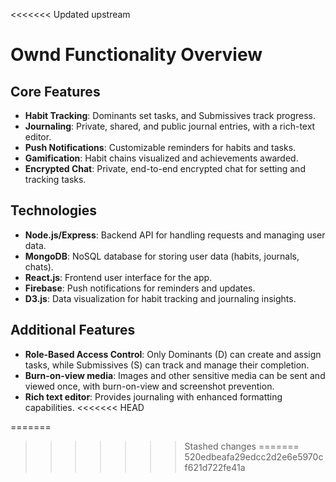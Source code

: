 <<<<<<< Updated upstream
# Ownd Functionality Overview

## Core Features
- **Habit Tracking**: Dominants set tasks, and Submissives track progress.
- **Journaling**: Private, shared, and public journal entries, with a rich-text editor.
- **Push Notifications**: Customizable reminders for habits and tasks.
- **Gamification**: Habit chains visualized and achievements awarded.
- **Encrypted Chat**: Private, end-to-end encrypted chat for setting and tracking tasks.

## Technologies
- **Node.js/Express**: Backend API for handling requests and managing user data.
- **MongoDB**: NoSQL database for storing user data (habits, journals, chats).
- **React.js**: Frontend user interface for the app.
- **Firebase**: Push notifications for reminders and updates.
- **D3.js**: Data visualization for habit tracking and journaling insights.

## Additional Features
- **Role-Based Access Control**: Only Dominants (D) can create and assign tasks, while Submissives (S) can track and manage their completion.
- **Burn-on-view media**: Images and other sensitive media can be sent and viewed once, with burn-on-view and screenshot prevention.
- **Rich text editor**: Provides journaling with enhanced formatting capabilities.
<<<<<<< HEAD

=======
>>>>>>> Stashed changes
=======
>>>>>>> 520edbeafa29edcc2d2e6e5970cf621d722fe41a
